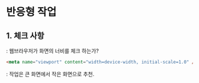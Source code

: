 # 반응형 작업

## 1. 체크 사항

: 웹브라우저가 화면의 너비를 체크 하는가?

```html
<meta name="viewport" content="width=device-width, initial-scale=1.0" />
```

: 작업은 큰 화면에서 작은 화면으로 추천.

